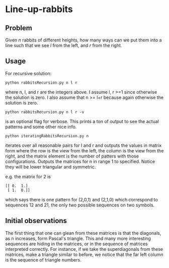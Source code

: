 # Line-up-rabbits

## Problem

Given $n$ rabbits of different heights, how many ways can we put them into a line such that we see $l$ from the left, and $r$ from the right.

## Usage

For recursive solution: 
```
python rabbitsRecursion.py n l r
```
where n, l, and r are the integers above. I assume l, r >=1 since otherwise the solution is zero. I also assume that n >= l+r because again otherwise the solution is zero.

```
python rabbitsRecursion.py n l r -v
```
is an optional flag for verbose. This prints a ton of output to see the actual patterns and some other nice info.

```
python iteratingRabbitsRecursion.py n
``` 
iterates over all reasonable pairs for l and r and outputs the values in matrix form where the row is the view from the left, the column is the view from the right, and the matrix element is the number of patters with those configurations. Outputs the matrices for n in range 1 to specified. Notice they will be lower triangular and symmetric.

e.g. the matrix for 2 is
```
[[ 0.  1.]
 [ 1.  0.]]
```
which says there is one pattern for (2,0,1) and (2,1,0) which correspond to sequences 12 and 21, the only two possible sequences on two symbols.

## Initial observations

The first thing that one can glean from these matrices is that the diagonals, as n increases, form Pascal's triangle. This and many more interesting sequences are hiding in the matrices, or in the sequence of matrices interpreted correctly. For instance, if we take the superdiagonals from these matrices, make a triangle similar to before, we notice that the far left column is the sequence of triangle numbers.
